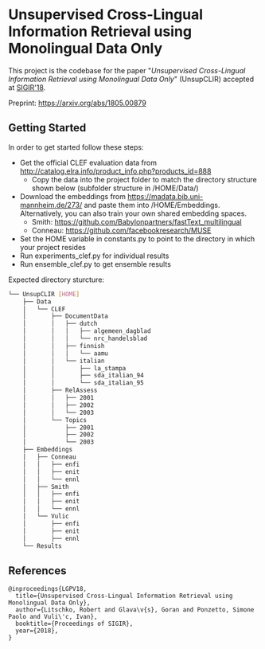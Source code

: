 
# Unsupervised Cross-Lingual Information Retrieval using Monolingual Data Only 

This project is the codebase for the paper "*Unsupervised Cross-Lingual Information Retrieval using Monolingual Data Only*" (UnsupCLIR) accepted at [SIGIR'18](http://sigir.org/sigir2018/).

Preprint: https://arxiv.org/abs/1805.00879


## Getting Started
In order to get started follow these steps:
* Get the official CLEF evaluation data from http://catalog.elra.info/product_info.php?products_id=888
    * Copy the data into the project folder to match the directory structure shown below (subfolder structure in /HOME/Data/)
* Download the embeddings from https://madata.bib.uni-mannheim.de/273/ and paste them into /HOME/Embeddings. Alternatively, you can also train your own shared embedding spaces.
	* Smith: https://github.com/Babylonpartners/fastText_multilingual
	* Conneau: https://github.com/facebookresearch/MUSE
* Set the HOME variable in constants<i></i>.py to point to the directory in which your project resides
* Run experiments_clef.py for individual results
* Run ensemble_clef.py to get ensemble results

Expected directory sturcture:

```bash
└── UnsupCLIR [HOME]
    ├── Data
    │   └── CLEF
    │       ├── DocumentData
    │       │   ├── dutch
    │       │   │   ├── algemeen_dagblad
    │       │   │   └── nrc_handelsblad
    │       │   ├── finnish
    │       │   │   └── aamu
    │       │   └── italian
    │       │       ├── la_stampa
    │       │       ├── sda_italian_94
    │       │       └── sda_italian_95
    │       ├── RelAssess
    │       │   ├── 2001
    │       │   ├── 2002
    │       │   └── 2003
    │       └── Topics
    │           ├── 2001
    │           ├── 2002
    │           └── 2003
    ├── Embeddings
    │   ├── Conneau
    │   │   ├── enfi
    │   │   ├── enit
    │   │   └── ennl
    │   ├── Smith
    │   │   ├── enfi
    │   │   ├── enit
    │   │   └── ennl
    │   └── Vulic
    │       ├── enfi
    │       ├── enit
    │       ├── ennl
    └── Results
```

## References
```
@inproceedings{LGPV18,
  title={Unsupervised Cross-Lingual Information Retrieval using Monolingual Data Only},
  author={Litschko, Robert and Glava\v{s}, Goran and Ponzetto, Simone Paolo and Vuli\'c, Ivan},
  booktitle={Proceedings of SIGIR},
  year={2018},
}
```
